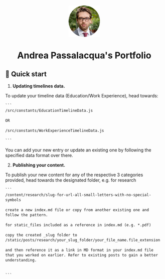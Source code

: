 <p align="center">
  <a href="https://www.apassalacqua.net">
    <img alt="Andrea Passalacqua" src="./src/images/profile-pic-circle.png" width="100" />
  </a>
</p>
<h1 align="center">
Andrea Passalacqua's Portfolio
</h1>

## 🚀 Quick start

1.  **Updating timelines data.**

To update your timeline data (Education/Work Experience), head towards:

    ```
    /src/constants/EducationTimelineData.js

    OR

    /src/constants/WorkExperienceTimelineData.js

    ```

You can add your new entry or update an existing one by following the specified data format over there.

2.  **Publishing your content.**

To publish your new content for any of the respective 3 categories provided, head towards the designated folder, e.g. for research

    ```
    /content/research/slug-for-url-all-small-letters-with-no-special-symbols

    create a new index.md file or copy from another existing one and follow the pattern.

    for static_files included as a reference in index.md (e.g. *.pdf)

    copy the created _slug folder to /static/posts/research/your_slug_folder/your_file_name.file_extension

    and then reference it as a link in MD format in your index.md file that you worked on earlier. Refer to existing posts to gain a better understanding.


    ```
